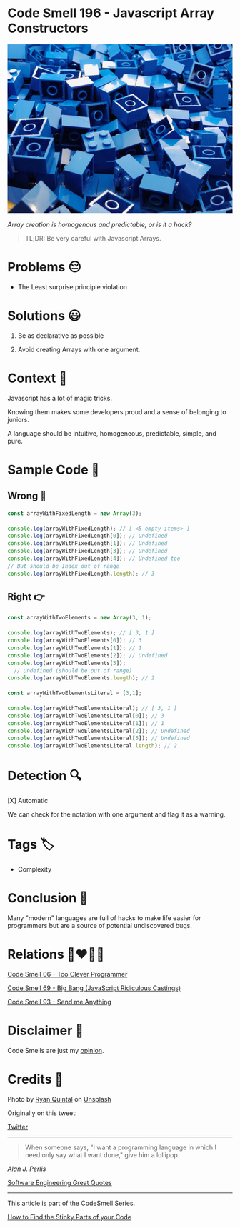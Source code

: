 # Code Smell 196 - Javascript Array Constructors
            
![Code Smell 196 - Javascript Array Constructors](Code%20Smell%20196%20-%20Javascript%20Array%20Constructors.jpg)

*Array creation is homogenous and predictable, or is it a hack?*

> TL;DR: Be very careful with Javascript Arrays.

# Problems 😔 

- The Least surprise principle violation

# Solutions 😃

1. Be as declarative as possible

2. Avoid creating Arrays with one argument.

# Context 💬

Javascript has a lot of magic tricks.

Knowing them makes some developers proud and a sense of belonging to juniors.

A language should be intuitive, homogeneous, predictable, simple, and pure.

# Sample Code 📖

## Wrong 🚫

<!-- [Gist Url](https://gist.github.com/mcsee/5d0644c120630d637c9649d7c92805c7) -->

```javascript
const arrayWithFixedLength = new Array(3);

console.log(arrayWithFixedLength); // [ <5 empty items> ]
console.log(arrayWithFixedLength[0]); // Undefined
console.log(arrayWithFixedLength[1]); // Undefined
console.log(arrayWithFixedLength[3]); // Undefined
console.log(arrayWithFixedLength[4]); // Undefined too
// But should be Index out of range
console.log(arrayWithFixedLength.length); // 3
```

## Right 👉

<!-- [Gist Url](https://gist.github.com/mcsee/a7f4c59210257cb279efc6747b4e3122) -->

```javascript
const arrayWithTwoElements = new Array(3, 1);

console.log(arrayWithTwoElements); // [ 3, 1 ]
console.log(arrayWithTwoElements[0]); // 3
console.log(arrayWithTwoElements[1]); // 1
console.log(arrayWithTwoElements[2]); // Undefined
console.log(arrayWithTwoElements[5]); 
  // Undefined (should be out of range)
console.log(arrayWithTwoElements.length); // 2

const arrayWithTwoElementsLiteral = [3,1];

console.log(arrayWithTwoElementsLiteral); // [ 3, 1 ]
console.log(arrayWithTwoElementsLiteral[0]); // 3
console.log(arrayWithTwoElementsLiteral[1]); // 1
console.log(arrayWithTwoElementsLiteral[2]); // Undefined
console.log(arrayWithTwoElementsLiteral[5]); // Undefined
console.log(arrayWithTwoElementsLiteral.length); // 2
```

# Detection 🔍

[X] Automatic 

We can check for the notation with one argument and flag it as a warning.

# Tags 🏷️

- Complexity

# Conclusion 🏁

Many "modern" languages are full of hacks to make life easier for programmers but are a source of potential undiscovered bugs.

# Relations 👩‍❤️‍💋‍👨

[Code Smell 06 - Too Clever Programmer](https://github.com/mcsee/Software-Design-Articles/tree/main/Articles/Code%20Smells/Code%20Smell%2006%20-%20Too%20Clever%20Programmer/readme.md)

[Code Smell 69 - Big Bang (JavaScript Ridiculous Castings)](https://github.com/mcsee/Software-Design-Articles/tree/main/Articles/Code%20Smells/Code%20Smell%2069%20-%20Big%20Bang%20(JavaScript%20Ridiculous%20Castings)/readme.md)

[Code Smell 93 - Send me Anything](https://github.com/mcsee/Software-Design-Articles/tree/main/Articles/Code%20Smells/Code%20Smell%2093%20-%20Send%20me%20Anything/readme.md)

# Disclaimer 📘

Code Smells are just my [opinion](https://github.com/mcsee/Software-Design-Articles/tree/main/Articles/Blogging/I%20Wrote%20More%20than%2090%20Articles%20on%202021%20Here%20is%20What%20I%20Learned/readme.md).

# Credits 🙏

Photo by [Ryan Quintal](https://unsplash.com/@ryanquintal) on [Unsplash](https://unsplash.com/photos/US9Tc9pKNBU)
  
Originally on this tweet:

[Twitter](https://x.com/1621348702907502593)
  
* * *

> When someone says, "I want a programming language in which I need only say what I want done," give him a lollipop.

_Alan J. Perlis_
 
[Software Engineering Great Quotes](https://github.com/mcsee/Software-Design-Articles/tree/main/Articles/Quotes/Software%20Engineering%20Great%20Quotes/readme.md)

* * *

This article is part of the CodeSmell Series.

[How to Find the Stinky Parts of your Code](https://github.com/mcsee/Software-Design-Articles/tree/main/Articles/Code%20Smells/How%20to%20Find%20the%20Stinky%20parts%20of%20your%20Code/readme.md)